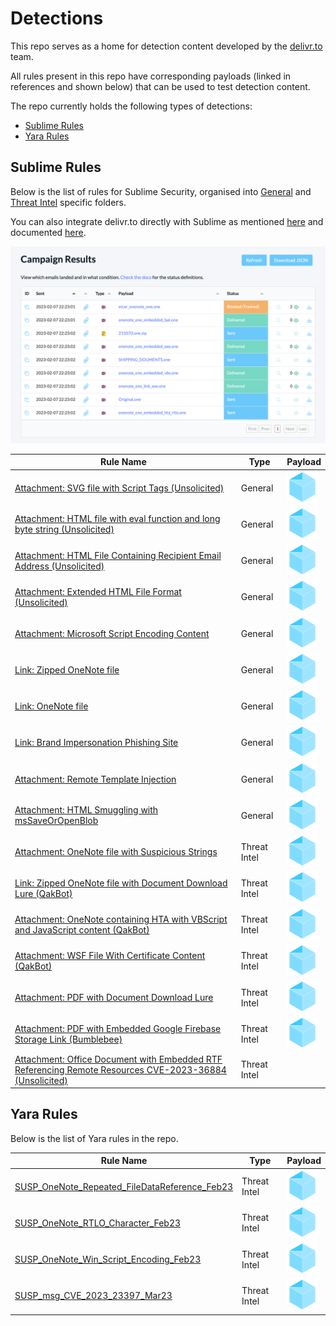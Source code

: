 # Detections

This repo serves as a home for detection content developed by the [delivr.to](https://delivr.to) team.

All rules present in this repo have corresponding payloads (linked in references and shown below) that can be used to test detection content.

The repo currently holds the following types of detections:

- [Sublime Rules](#sublime-rules)
- [Yara Rules](#yara-rules)


## Sublime Rules

Below is the list of rules for Sublime Security, organised into [General](sublime-rules/general/) and [Threat Intel](sublime-rules/threatintel/) specific folders.

You can also integrate delivr.to directly with Sublime as mentioned [here](https://blog.delivr.to/introducing-delivrto-7a8840ff5ed5) and documented [here](https://docs.delivr.to/docs/integrations/sublime_integration.html).

![](assets/delivrto-sublime-integration-results.png)

| Rule Name                                            | Type       | Payload 	| 
|------------------------------------------------------|------------|----------	| 
| [Attachment: SVG file with Script Tags (Unsolicited)](sublime-rules/general/attachment_svg_with_script_element.yml) 	               | General    |   [![](assets/delivrto.png)](https://delivr.to/payloads?id=3dce858d-7be3-412e-85d9-84f3b9845275)        | 
| [Attachment: HTML file with eval function and long byte string (Unsolicited)](sublime-rules/general/attachment_html_eval_byte_string.yml) 	               | General    |   [![](assets/delivrto.png)](https://delivr.to/payloads?id=2e5e3a7b-457d-4bd9-8cbe-77d3f403b74c)        | 
| [Attachment: HTML File Containing Recipient Email Address (Unsolicited)](sublime-rules/general/attachment_html_file_with_recipient_email.yml) 	               | General    |   [![](assets/delivrto.png)](https://delivr.to/payloads?id=648f544d-a2b0-4968-884e-a5d1a72f51fb)        | 
| [Attachment: Extended HTML File Format (Unsolicited)](sublime-rules/general/attachment_xhtml.yml ) 	               | General    |   [![](assets/delivrto.png)](https://delivr.to/payloads?id=44381a80-9269-4974-9d16-a62318ec39f3)        | 
| [Attachment: Microsoft Script Encoding Content](sublime-rules/general/attachment_microsoft_script_encoding_content.yml ) 	               | General    |   [![](assets/delivrto.png)](https://delivr.to/payloads?id=e8dce489-d33e-46b5-9e9f-cf2713abd213)        | 
| [Link: Zipped OneNote file](sublime-rules/general/link_zipped_onenote.yml) 	               | General    |   [![](assets/delivrto.png)](https://delivr.to/payloads?id=cee09f6e-9cac-4fc9-a033-c69254e6396c)        | 
| [Link: OneNote file](sublime-rules/general/link_onenote.yml) 	               | General    |   [![](assets/delivrto.png)](https://delivr.to/payloads?id=ea1b0f0e-fe2b-4ec9-8ba6-56cedf98066e)        | 
| [Link: Brand Impersonation Phishing Site](sublime-rules/general/link_brand_impersonation_phishing_site.yml) 	               | General    |   [![](assets/delivrto.png)](https://delivr.to/payloads?id=14bacd0a-a160-4343-80ef-fa7998a32d2d)        | 
| [Attachment: Remote Template Injection](sublime-rules/general/attachment_remote_template_injection.yml) 	               | General    |   [![](assets/delivrto.png)](https://delivr.to/payloads?id=ef187d5d-3188-483e-b3b5-9ab5e0e032f7)        | 
| [Attachment: HTML Smuggling with msSaveOrOpenBlob](sublime-rules/general/attachment_mssaveoropenblob.yml) 	               | General    |   [![](assets/delivrto.png)](https://delivr.to/payloads?id=be91a311-a023-4221-96da-6f5b717fdc54)        | 
| [Attachment: OneNote file with Suspicious Strings](sublime-rules/threatintel/attachment_onenote_suspicious_strings.yml) 	               | Threat Intel    |   [![](assets/delivrto.png)](https://delivr.to/payloads?id=56188625-d386-489e-bf50-604d89675c2a)        | 
| [Link: Zipped OneNote file with Document Download Lure (QakBot)](sublime-rules/threatintel/link_qakbot_zipped_onenote_doc_download_lure.yml) 	               | Threat Intel    |  [![](assets/delivrto.png)](https://delivr.to/payloads?id=cee09f6e-9cac-4fc9-a033-c69254e6396c)         | 
| [Attachment: OneNote containing HTA with VBScript and JavaScript content (QakBot)](sublime-rules/threatintel/attachment_qakbot_onenote_with_hta_containing_javascript_vbscript.yml) 	               | Threat Intel    |     [![](assets/delivrto.png)](https://delivr.to/payloads?id=56188625-d386-489e-bf50-604d89675c2a)      |
| [Attachment: WSF File With Certificate Content (QakBot)](sublime-rules/threatintel/attachment_wsf_cert_file.yml) 	               | Threat Intel    |     [![](assets/delivrto.png)](https://delivr.to/payloads?id=6f7644eb-f31c-4240-8009-48a8db6fb417)      |
| [Attachment: PDF with Document Download Lure](sublime-rules/threatintel/attachment_pdf_with_document_download_lure.yml) 	               | Threat Intel    |     [![](assets/delivrto.png)](https://delivr.to/payloads?id=5d45687f-b2e3-4add-9b2c-71b68eecb169)      |
| [Attachment: PDF with Embedded Google Firebase Storage Link (Bumblebee)](sublime-rules/threatintel/attachment_pdf_with_firebase_link.yml) 	               | Threat Intel    |     [![](assets/delivrto.png)](https://delivr.to/payloads?id=61b6892e-51d9-4840-8446-4a78c80af5cb)      |
| [Attachment: Office Document with Embedded RTF Referencing Remote Resources CVE-2023-36884 (Unsolicited)](sublime-rules/threatintel/attachment_cve_2023_36884.yml) 	               | Threat Intel    |        | 

## Yara Rules

Below is the list of Yara rules in the repo. 

| Rule Name                                            | Type       | Payload 	| 
|------------------------------------------------------|------------|----------	| 
| [SUSP_OneNote_Repeated_FileDataReference_Feb23](yara-rules/onenote_repeated_files.yar)	               | Threat Intel    |   [![](assets/delivrto.png)](https://delivr.to/payloads?id=2722d95f-f51d-4ad7-aeb1-60a38e52ae5e)        | 
| [SUSP_OneNote_RTLO_Character_Feb23](yara-rules/onenote_rtlo_filename.yar)	               | Threat Intel    |   [![](assets/delivrto.png)](https://delivr.to/payloads?id=44bab49e-21f0-40ef-8851-f9ea70d6b001)        | 
| [SUSP_OneNote_Win_Script_Encoding_Feb23](yara-rules/onenote_windows_script_encoding_file.yar )	               | Threat Intel    |   [![](assets/delivrto.png)](https://delivr.to/payloads?id=e8dce489-d33e-46b5-9e9f-cf2713abd213)        | 
| [SUSP_msg_CVE_2023_23397_Mar23](yara-rules/msg_cve_2023_23397.yar )	               | Threat Intel    |   [![](assets/delivrto.png)](https://delivr.to/payloads?id=494a2718-a012-45d5-9fe8-27465b0c1809)        | 
